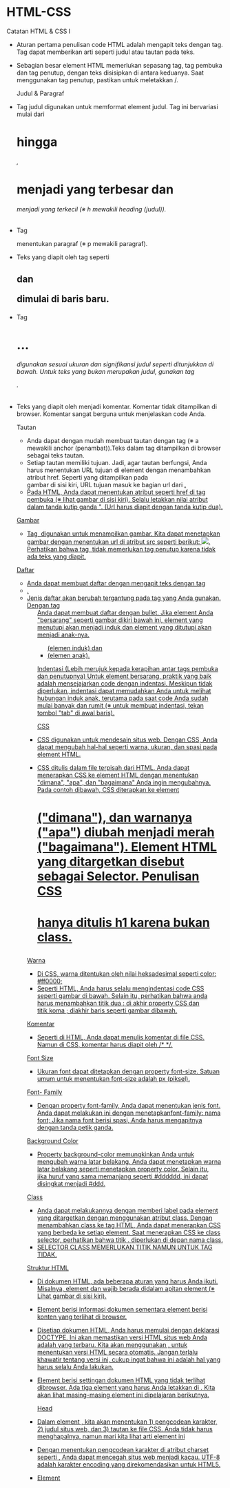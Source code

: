 # HTML-CSS
Catatan
HTML & CSS I
- Aturan pertama penulisan code HTML adalah mengapit teks dengan tag. Tag dapat memberikan arti seperti judul atau tautan pada teks.
- Sebagian besar element HTML memerlukan sepasang tag, tag pembuka dan tag penutup, dengan teks disisipkan di antara keduanya.
  Saat menggunakan tag penutup, pastikan untuk meletakkan /.
  
  Judul & Paragraf
- Tag judul digunakan untuk memformat element judul.
  Tag ini bervariasi mulai dari <h1> hingga <h6>, <h1> menjadi yang terbesar dan <h6> menjadi yang terkecil (※ h mewakili heading (judul)).
- Tag <p> menentukan paragraf (※ p mewakili paragraf).
- Teks yang diapit oleh tag seperti <h2> dan <p> dimulai di baris baru.
- Tag <h1>...<h6> digunakan sesuai ukuran dan signifikansi judul seperti ditunjukkan di bawah. Untuk teks yang bukan merupakan judul, gunakan tag <p>.
- Teks yang diapit oleh <!-- --> menjadi komentar. Komentar tidak ditampilkan di browser. Komentar sangat berguna untuk menjelaskan code Anda.

  Tautan
  - Anda dapat dengan mudah membuat tautan dengan tag <a> (※ a mewakili anchor (penambat)).Teks dalam tag <a> ditampilkan di browser sebagai teks tautan.
  - Setiap tautan memiliki tujuan. Jadi, agar tautan berfungsi, Anda harus menentukan URL tujuan di element <a> dengan menambahkan atribut href. Seperti yang ditampilkan pada   
    gambar di sisi kiri, URL tujuan masuk ke bagian url dari <a href="url">.
  - Pada HTML, Anda dapat menentukan atribut seperti href di tag pembuka (※ lihat gambar di sisi kiri). Selalu letakkan nilai atribut dalam tanda kutip ganda ". (Url harus
    diapit dengan tanda kutip dua).

   Gambar
  - Tag <img> digunakan untuk menampilkan gambar. Kita dapat menetapkan gambar dengan menentukan url di atribut src seperti berikut: <img src="url">. Perhatikan bahwa tag <img>
    tidak memerlukan tag penutup karena tidak ada teks yang diapit.
  
  Daftar
  - Anda dapat membuat daftar dengan mengapit teks dengan tag <li>. 
  - Jenis daftar akan berubah tergantung pada tag yang Anda gunakan. Dengan tag <ul> Anda dapat membuat daftar dengan bullet. Jika element Anda "bersarang" seperti gambar dikiri 
    bawah ini, element yang menutupi akan menjadi induk dan element yang ditutupi akan menjadi anak-nya.<ul> (elemen induk) dan <li> (elemen anak).
  
  Indentasi (Lebih merujuk kepada kerapihan antar tags pembuka dan penutupnya)
  Untuk element bersarang, praktik yang baik adalah mensejajarkan code dengan indentasi. Meskipun tidak diperlukan, indentasi dapat memudahkan Anda untuk melihat hubungan induk
  anak, terutama pada saat code Anda sudah mulai banyak dan rumit (※ untuk membuat indentasi, tekan tombol "tab" di awal baris). 
  
  CSS
 - CSS digunakan untuk mendesain situs web. Dengan CSS, Anda dapat mengubah hal-hal seperti warna, ukuran, dan spasi pada element HTML.
 - CSS ditulis dalam file terpisah dari HTML. Anda dapat menerapkan CSS ke element HTML dengan menentukan "dimana", "apa", dan "bagaimana" Anda ingin mengubahnya. Pada contoh
  dibawah, CSS diterapkan ke element <h1> ("dimana"), dan warnanya ("apa") diubah menjadi merah ("bagaimana"). Element HTML yang ditargetkan disebut sebagai Selector. Penulisan
  CSS <h1> hanya ditulis h1 karena bukan class.
  
  Warna
 - Di CSS, warna ditentukan oleh nilai heksadesimal seperti color: #ff0000;
 - Seperti HTML, Anda harus selalu mengindentasi code CSS seperti gambar di bawah. Selain itu, perhatikan bahwa anda harus menambahkan titik dua : di akhir property CSS dan  
   titik koma ; diakhir baris seperti gambar dibawah.
  
  Komentar
 - Seperti di HTML, Anda dapat menulis komentar di file CSS. Namun di CSS, komentar harus diapit oleh /* */.
  
  Font Size
 - Ukuran font dapat ditetapkan dengan property font-size. Satuan umum untuk menentukan font-size adalah px (piksel).
  
  Font- Family
 - Dengan property font-family, Anda dapat menentukan jenis font. Anda dapat melakukan ini dengan menetapkanfont-family: nama font; Jika nama font berisi spasi, Anda harus
   mengapitnya dengan tanda petik ganda.
  
  Background Color
 - Property background-color memungkinkan Anda untuk mengubah warna latar belakang. Anda dapat menetapkan warna latar belakang seperti menetapkan property color. Selain itu,  
   jika huruf yang sama memanjang seperti #dddddd, ini dapat disingkat menjadi #ddd.

  Class
 - Anda dapat melakukannya dengan memberi label pada element yang ditargetkan dengan menggunakan atribut class. Dengan menambahkan class ke tag HTML, Anda dapat menerapkan CSS
  yang berbeda ke setiap element. Saat menerapkan CSS ke class selector, perhatikan bahwa titik . diperlukan di depan nama class.
  - SELECTOR CLASS MEMERLUKAN TITIK NAMUN UNTUK TAG TIDAK.
  
  Struktur HTML
- Di dokumen HTML, ada beberapa aturan yang harus Anda ikuti. Misalnya, element <head> dan <body> wajib berada didalam apitan element <html> (※ Lihat gambar di sisi kiri).  
- Element <head> berisi informasi dokumen sementara element <body> berisi konten yang terlihat di browser.
- Disetiap dokumen HTML, Anda harus memulai dengan deklarasi DOCTYPE. Ini akan memastikan versi HTML situs web Anda adalah yang terbaru. Kita akan menggunakan <!DOCTYPE html>,
  untuk menentukan versi HTML secara otomatis. Jangan terlalu khawatir tentang versi ini, cukup ingat bahwa ini adalah hal yang harus selalu Anda lakukan.
- Element <head> berisi settingan dokumen HTML yang tidak terlihat dibrowser. Ada tiga element yang harus Anda letakkan di <head>.
  Kita akan lihat masing-masing element ini dipelajaran berikutnya.
  
  Head
 - Dalam element <head>, kita akan menentukan 1) pengcodean karakter, 2) judul situs web, dan 3) tautan ke file CSS. Anda tidak harus menghapalnya, namun mari kita lihat arti
  element ini
 - Dengan menentukan pengcodean karakter di atribut charset seperti <meta charset="utf-8">, Anda dapat mencegah situs web menjadi kacau. UTF-8 adalah karakter encoding yang 
  direkomendasikan untuk HTML5.
 - Element <title> menentukan judul dokumen. Seperti yang ditampilkan pada gambar disisi kanan, judul yang ditentukan di element <title> hanya akan muncul di tab browser
 - Anda harus membuat tautan antara HTML dan file CSS dengan menentukan <link rel="stylesheet"> di dokumen HTML Anda. Anda dapat menentukan nama file CSS menggunakan atribut
   href
  
  Layout
  - Layout (tata letak) adalah salah satu bagian paling penting dalam membuat situs web. Layout situs web yang akan Anda buat umumnya terdiri dari tiga bagian seperti yang 
    ditampilkan pada gambar dibawah. (Header, Main, Footer).
  - Kita akan membuat tata letak dengan element <div> (※ "div" mewakili "divisi"). Tag <div> digunakan untuk mengelompokkan element. Seperti contoh dibawah, layout dibagi 
    menjadi tiga element <div> dengan nama class header, main, dan footer.
  - Mulai dari sini, Anda akan menulis banyak tag. Untuk mencegah kesalahan ketik, mari kita gunakan fungsi autocomplete di editor.
  
  Header
  - Class list dan Logo
  - Dengan menerapkan property list-style di element <li>, Anda dapat menghilangkan bullet. Karena kita tidak menginginkan bullet didaftar kita, mari kita tetapkan list-style ke
    none.
  
  Layout Header
  - Dengan menggunakan property float, Anda dapat menyejajarkan element secara horizontal. Seperti yang ditampilkan pada contoh, menentukan float: left; akan mengatur element 
    secara bersisian dari kiri ke kanan.
  - Mari kita mulai mengatur item daftar diheader secara bersisian. Dengan menerapkan float: left; ke setiap element <li> , Anda dapat menyejajarkannya secara horizontal dari 
    kiri ke kanan.
  - Kemudian, mari kita letakkan logo header dan keseluruhan daftar secara bersisian. Dengan menerapkan float: left; ke header-logo seperti yang ditampilkan dibawah, Anda dapat 
    menyejajarkan logo dan keseluruhan daftar secara horizontal .
  
  Padding
  - Jika Anda ingin menambahkan ruang ke element, Anda dapat menggunakan property padding. Dengan menerapkan padding: 〇〇px;, ruang yang ditentukan akan ditambahkan ke semua 
   sisi element.
  - Anda mungkin ingin menambahkan ruang hanya ke satu sisi element. Dalam kasus ini, Anda dapat menggunakan property seperti padding-top, padding-right, padding-bottom dan 
  padding-left. Misalnya, untuk menambahkan ruang dibagian atas, tetapkan padding-top: 〇〇px;.
  - Saat empat nilai ditentukan, padding diterapkan searah jarum jam dari bagian atas. Saat dua nilai ditentukan, padding diterapkan dalam urutan "atas/bawah" dan "kanan/kiri".
  
  Footer
  - Saat membuat header, kita menerapkan float dan padding ke setiap element <li>. Karena itu, property CSS juga diterapkan ke element <li> di footer. Menurut Anda, bagaimana 
    kita dapat menerapkan property CSS ini hanya ke tag <li> di header?
  - Dengan menambahkan li setelah header-list (dengan spasi di antara keduanya), Anda dapat menerapkan CSS hanya ke element <li> di header-list. Ini memungkinkan Anda untuk
  menerapkan CSS yang berbeda ke element <li> di header dan element <li> di footer.
  
  Float
  - Dengan menggabungkan float: left; dan float: right;, Anda dapat meletakkan logo dan daftar menu footer di baris dari kiri kekanan. Mari kita terapkan float: left; ke 
    selector footer-logo sehingga posisinya akan ke tepi kiri, dan menerapkan float: right; ke selector footer-list untuk memindahkannya ke tepi kanan.
  
  Konten
  Layout Bagian Utama
  -  layout bagian utama! Seperti yang ditampilkan dibawah, layout utama terdiri dari tiga element, yaitu copy-container, contents, dan contact-form. Ini mungkin akan sedikit 
   lebih rumit daripada layout lain yang telah kita buat. Tapi jangan khawatir! Kami akan menjelaskan setiap langkahnya.
  - Anda dapat menerapkan CSS ke sebagian teks dengan mengapitnya di tag <span>. Gambar dibawah mengilustrasikan hal ini dengan menerapkan color: red; ke selector span. Tidak 
   ada baris baru yang dimasukkan sebelum atau setelah element <span>.
  - Di HTML, beberapa element akan dimulai dibaris baru dan beberapa tidak. Element block seperti div akan di mulai dibaris baru, dan diperluas ke keseluruhan lebar element 
  induknya. Sedangkan Element inline seperti span hanya mengambil lebar secukupnya saja.
  
  Contents-item
  - Bagian berikutnya adalah konten. Pertama, mari kita buat bagian layout konten. Kita memerlukan judul dan 4 contents-item.
  
  Border
  - Anda dapat menambahkan batas dengan property border. Seperti yang ditampilkan pada gambar, Anda dapat menentukan lebar, style, dan warna. Gunakan property border untuk 
  menerapkan batas ke semua sisi. Untuk menambahkan batas kesisi tertentu, gunakan salah satu property berikut: border-bottom, border-top, border-left, atau border-right.
  
  Padding & Margin
  - Sebelumnya kita menggunakan property padding untuk memberikan ruang disekitar element. Namun, padding hanya menambahkan ruang di dalam batas. Untuk menambahkan ruang di luar 
   batas, anda dapat menggunakan property margin. Anda dapat menentukan nilai margin seperti menentukan nilai padding.
  - Property margin, border dan padding yang telah kita bahas sejauh ini didasarkan pada konsep model kotak. Setiap element HTML memiliki batas (secara default, sebagian 
  besarnya tidak terlihat). Ruang diluar batas kotak adalah margin, sedangkan ruang diantara batas dan teks adalah padding.
  
  Tag <input> & tag <textarea>
  - Selanjutnya, mari kita lihat cara membuat bidang input. Tag <input> digunakan untuk menerima satu baris teks, sementara tag <textarea> digunakan untuk menerima beberapa 
  baris teks. Perhatikan bahwa tag <input> tidak membutuhkan tag penutup.
  - Kita juga dapat membuat tombol submit (kirim) dengan menambahkan atribut type ke element <input>. Saat Anda menetapkan atribut type ke submit, element <input> menjadi tombol 
  submit (kirim) seperti gambar di bawah. Secara default, teks yang ditampilkan ditombol adalah "Submit".
  - Jika diinginkan, Anda dapat mengubah teks yang ditampilkan di tombol submit (kirim) dengan menentukan atribut value. Dengan atribut ini, kita dapat mengubah nama tombol 
  submit menjadi apapun, seperti Kirim.
  
  Menerapkan CSS ke beberapa Selector
  - Anda dapat mengelompokkan CSS yang sama dengan memisahkan beberapa selector dengan koma , seperti yang ditunjukkan pada gambar tengah. Dengan melakukan hal tersebut, Anda 
  dapat menerapkan CSS yang sama ke berbagai selector. Untuk situs web kita, mari terapkan CSS yang sama ke element <input> dan <textarea> menggunakan metode ini.
  
  https://www.vulnhub.com/entry/damn-vulnerable-web-application-dvwa-107,43/
